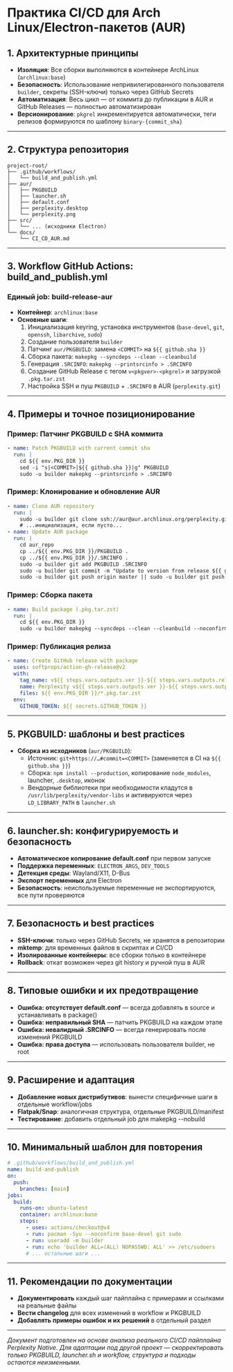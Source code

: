 # Практика CI/CD для Arch Linux/Electron-пакетов (AUR)

## 1. Архитектурные принципы
- **Изоляция**: Все сборки выполняются в контейнере ArchLinux (`archlinux:base`)
- **Безопасность**: Использование непривилегированного пользователя `builder`, секреты (SSH-ключи) только через GitHub Secrets
- **Автоматизация**: Весь цикл — от коммита до публикации в AUR и GitHub Releases — полностью автоматизирован
- **Версионирование**: `pkgrel` инкрементируется автоматически, теги релизов формируются по шаблону `binary-{commit_sha}`

---

## 2. Структура репозитория
```
project-root/
├── .github/workflows/
│   └── build_and_publish.yml
├── aur/
│   ├── PKGBUILD
│   ├── launcher.sh
│   ├── default.conf
│   ├── perplexity.desktop
│   └── perplexity.png
├── src/
│   └── ... (исходники Electron)
└── docs/
    └── CI_CD_AUR.md
```

---

## 3. Workflow GitHub Actions: build_and_publish.yml

### Единый job: build-release-aur
- **Контейнер**: `archlinux:base`
- **Основные шаги**:
  1. Инициализация keyring, установка инструментов (`base-devel`, `git`, `openssh`, `libarchive`, `sudo`)
  2. Создание пользователя `builder`
  3. Патчинг `aur/PKGBUILD`: замена `<COMMIT>` на `${{ github.sha }}`
  4. Сборка пакета: `makepkg --syncdeps --clean --cleanbuild`
  5. Генерация `.SRCINFO`: `makepkg --printsrcinfo > .SRCINFO`
  6. Создание GitHub Release с тегом `v<pkgver>-<pkgrel>` и загрузкой `.pkg.tar.zst`
  7. Настройка SSH и пуш `PKGBUILD` + `.SRCINFO` в AUR (`perplexity.git`)

---

## 4. Примеры и точное позиционирование

### Пример: Патчинг PKGBUILD с SHA коммита
```yaml
- name: Patch PKGBUILD with current commit sha
  run: |
    cd ${{ env.PKG_DIR }}
    sed -i "s|<COMMIT>|${{ github.sha }}|g" PKGBUILD
    sudo -u builder makepkg --printsrcinfo > .SRCINFO
```

### Пример: Клонирование и обновление AUR
```yaml
- name: Clone AUR repository
  run: |
    sudo -u builder git clone ssh://aur@aur.archlinux.org/perplexity.git aur_repo || true
    # ...инициализация, если пусто...
- name: Update AUR package
  run: |
    cd aur_repo
    cp ../${{ env.PKG_DIR }}/PKGBUILD .
    cp ../${{ env.PKG_DIR }}/.SRCINFO .
    sudo -u builder git add PKGBUILD .SRCINFO
    sudo -u builder git commit -m "Update to version from release ${{ github.sha }}" || true
    sudo -u builder git push origin master || sudo -u builder git push origin main
```

### Пример: Сборка пакета
```yaml
- name: Build package (.pkg.tar.zst)
  run: |
    cd ${{ env.PKG_DIR }}
    sudo -u builder makepkg --syncdeps --clean --cleanbuild --noconfirm --force
```

### Пример: Публикация релиза
```yaml
- name: Create GitHub release with package
  uses: softprops/action-gh-release@v2
  with:
    tag_name: v${{ steps.vars.outputs.ver }}-${{ steps.vars.outputs.rel }}
    name: Perplexity v${{ steps.vars.outputs.ver }}-${{ steps.vars.outputs.rel }}
    files: ${{ env.PKG_DIR }}/*.pkg.tar.zst
  env:
    GITHUB_TOKEN: ${{ secrets.GITHUB_TOKEN }}
```

---

## 5. PKGBUILD: шаблоны и best practices

- **Сборка из исходников** (`aur/PKGBUILD`): 
  - Источник: `git+https://…#commit=<COMMIT>` (заменяется в CI на `${{ github.sha }}`)
  - Сборка: `npm install --production`, копирование `node_modules`, launcher, `.desktop`, иконок
  - Вендорные библиотеки при необходимости кладутся в `/usr/lib/perplexity/vendor-libs` и активируются через `LD_LIBRARY_PATH` в `launcher.sh`

---

## 6. launcher.sh: конфигурируемость и безопасность

- **Автоматическое копирование default.conf** при первом запуске
- **Поддержка переменных**: `ELECTRON_ARGS`, `DEV_TOOLS`
- **Детекция среды**: Wayland/X11, D-Bus
- **Экспорт переменных** для Electron
- **Безопасность**: неиспользуемые переменные не экспортируются, все пути проверяются

---

## 7. Безопасность и best practices

- **SSH-ключи**: только через GitHub Secrets, не хранятся в репозитории
- **mktemp**: для временных файлов в скриптах и CI/CD
- **Изолированные контейнеры**: все сборки только в контейнере
- **Rollback**: откат возможен через git history и ручной пуш в AUR

---

## 8. Типовые ошибки и их предотвращение

- **Ошибка: отсутствует default.conf** — всегда добавлять в source и устанавливать в package()
- **Ошибка: неправильный SHA** — патчить PKGBUILD на каждом этапе
- **Ошибка: невалидный .SRCINFO** — всегда генерировать после изменений PKGBUILD
- **Ошибка: права доступа** — использовать пользователя builder, не root

---

## 9. Расширение и адаптация

- **Добавление новых дистрибутивов**: вынести специфичные шаги в отдельные workflow/jobs
- **Flatpak/Snap**: аналогичная структура, отдельные PKGBUILD/manifest
- **Тестирование**: добавить отдельный job для makepkg --nobuild

---

## 10. Минимальный шаблон для повторения

```yaml
# .github/workflows/build_and_publish.yml
name: build-and-publish
on:
  push:
    branches: [main]
jobs:
  build:
    runs-on: ubuntu-latest
    container: archlinux:base
    steps:
      - uses: actions/checkout@v4
      - run: pacman -Syu --noconfirm base-devel git sudo
      - run: useradd -m builder
      - run: echo 'builder ALL=(ALL) NOPASSWD: ALL' >> /etc/sudoers
      # ... остальные шаги ...
```

---

## 11. Рекомендации по документации

- **Документировать** каждый шаг пайплайна с примерами и ссылками на реальные файлы
- **Вести changelog** для всех изменений в workflow и PKGBUILD
- **Добавлять примеры ошибок и их решений** в отдельный раздел

---

*Документ подготовлен на основе анализа реального CI/CD пайплайна Perplexity Native. Для адаптации под другой проект — скорректировать только PKGBUILD, launcher.sh и workflow, структура и подходы остаются неизменными.* 